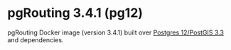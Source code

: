 # pgRouting 3.4.1 (pg12)

pgRouting Docker image (version 3.4.1) built over [Postgres 12/PostGIS 3.3](https://hub.docker.com/r/postgis/postgis) and dependencies.
